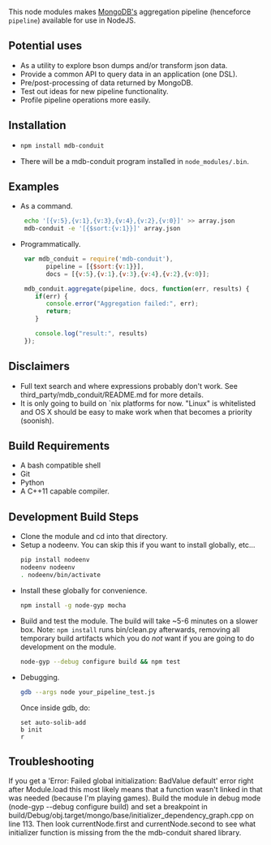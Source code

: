 This node modules makes [MongoDB's](http://mongodb.org) aggregation pipeline
(henceforce `pipeline`) available for use in NodeJS.

Potential uses
--------------
* As a utility to explore bson dumps and/or transform json data.
* Provide a common API to query data in an application (one DSL).
* Pre/post-processing of data returned by MongoDB.
* Test out ideas for new pipeline functionality.
* Profile pipeline operations more easily.

Installation
------------
* ```sh
  npm install mdb-conduit
  ```
* There will be a mdb-conduit program installed in `node_modules/.bin`.

Examples
--------
* As a command.
  ```sh
   echo '[{v:5},{v:1},{v:3},{v:4},{v:2},{v:0}]' >> array.json
   mdb-conduit -e '[{$sort:{v:1}}]' array.json
  ```
* Programmatically.
  ```JavaScript
   var mdb_conduit = require('mdb-conduit'),
         pipeline = [{$sort:{v:1}}],
         docs = [{v:5},{v:1},{v:3},{v:4},{v:2},{v:0}];

   mdb_conduit.aggregate(pipeline, docs, function(err, results) {
      if(err) {
         console.error("Aggregation failed:", err);
         return;
      }

      console.log("result:", results)
   });
   ```

Disclaimers
-----------
* Full text search and where expressions probably don't work. See
  third_party/mdb_conduit/README.md for more details.
* It is only going to build on `nix platforms for now.  "Linux" is whitelisted
  and OS X should be easy to make work when that becomes a priority (soonish).

Build Requirements
------------------
* A bash compatible shell
* Git
* Python
* A C++11 capable compiler.

Development Build Steps
-----------------------
* Clone the module and cd into that directory.
* Setup a nodeenv.  You can skip this if you want to install globally, etc...
  ```sh
  pip install nodeenv
  nodeenv nodeenv
  . nodeenv/bin/activate
  ```
* Install these globally for convenience.
  ```sh
  npm install -g node-gyp mocha
  ```
* Build and test the module.  The build will take ~5-6 minutes on a slower box.
  Note: `npm install` runs bin/clean.py afterwards, removing all temporary build
  artifacts which you do _not_ want if you are going to do development on the
  module.
  ```sh
  node-gyp --debug configure build && npm test
  ```
* Debugging.
  ```sh
  gdb --args node your_pipeline_test.js
  ```
  Once inside gdb, do:
  ```
  set auto-solib-add
  b init
  r
  ```

Troubleshooting
---------------
If you get a 'Error: Failed global initialization: BadValue default' error
right after Module.load this most likely means that a function wasn't linked
in that was needed (because I'm playing games).  Build the module in debug
mode (node-gyp --debug configure build) and set a breakpoint in
build/Debug/obj.target/mongo/base/initializer_dependency_graph.cpp on
line 113.  Then look currentNode.first and currentNode.second to see what
initializer function is missing from the the mdb-conduit shared library.
